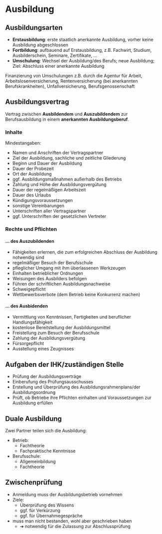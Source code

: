 # Ausbildung

## Ausbildungsarten 

- **Erstausbildung**: erste staatlich anerkannte Ausbildung, vorher keine Ausbildung abgeschlossen
- **Fortbildung**: aufbauend auf Erstausbildung, z.B. Fachwirt, Studium, Ausbilderschein, Seminare, Zertifikate, ...
- **Umschulung**: Wechsel der Ausbildung/des Berufs; neue Ausbildung; Ziel: Abschluss einer anerkannte Ausbildung



Finanzierung von Umschulungen z.B. durch die Agentur für Arbeit, Arbeitslosenversicherung, Rentenversicherung (bei anerkannten Berufskrankheiten), Unfallversicherung, Berufsgenossenschaft



## Ausbildungsvertrag 

Vertrag zwischen **Ausbildendem** und **Auszubildendem** zur Berufsausbildung in einem **anerkannten Ausbildungsberuf**.



### Inhalte 

Mindestangaben:

  * Namen und Anschriften der Vertragspartner
  * Ziel der Ausbildung, sachliche und zeitliche Gliederung
  * Beginn und Dauer der Ausbildung
  * Dauer der Probezeit
  * Ort der Ausbildung
  * ggf. Ausbildungsmaßnahmen außerhalb des Betriebs
  * Zahlung und Höhe der Ausbildungsvergütung
  * Dauer der regelmäßigen Arbeitszeit
  * Dauer des Urlaubs
  * Kündigungsvoraussetzungen
  * sonstige Vereinbarungen
  * Unterschriften aller Vertragspartner
  * ggf. Unterschriften der gesetzlichen Vertreter



### Rechte und Pflichten 

#### ... des Auszubildenden

  * Fähigkeiten erlernen, die zum erfolgreichen Abschluss der Ausbildung notwendig sind
  * regelmäßiger Besuch der Berufsschule
  * pfleglicher Umgang mit ihm überlassenen Werkzeugen
  * Einhalten betrieblicher Ordnungen
  * Weisungen des Ausbilders befolgen
  * Führen der schriftlichen Ausbildungsnachweise
  * Schweigepflicht
  * Wettbewerbsverbote (dem Betrieb keine Konkurrenz machen)



#### ... des Ausbidenden 

  * Vermittlung von Kenntnissen, Fertigkeiten und beruflicher Handlungsfähigkeit
  * kostenlose Bereitstellung der Ausbildungsmittel
  * Freistellung zum Besuch der Berufsschule
  * Zahlung der Ausbildungsvergütung
  * Fürsorgepflicht
  * Ausstellung eines Zeugnisses



## Aufgaben der IHK/zuständigen Stelle 

  * Prüfung der Ausbildungsverträge
  * Einberufung des Prüfungsausschusses
  * Erstellung und Überprüfung des Ausbildungsrahmenplans/der Ausbildungsordnung 
  * Prüft, ob Betriebe ihre Pflichten einhalten und Voraussetzungen zur Ausbildung erfüllen



## Duale Ausbildung 

Zwei Partner teilen sich die Ausbildung:

  * Betrieb:
    * Fachtheorie
    * Fachpraktische Kenntnisse
  * Berufsschule:
    * Allgemeinbildung
    * Fachtheorie



## Zwischenprüfung 

  * Anmeldung muss der Ausbildungsbetrieb vornehmen
  * Ziele: 
    * Überprüfung des Wissens
    * ggf. für Verkürzung
    * ggf. für Übernahmegespräche
  * muss man nicht bestanden, wohl aber geschrieben haben
    * &#10132; notwendig für die Zulassung zur Abschlussprüfung

